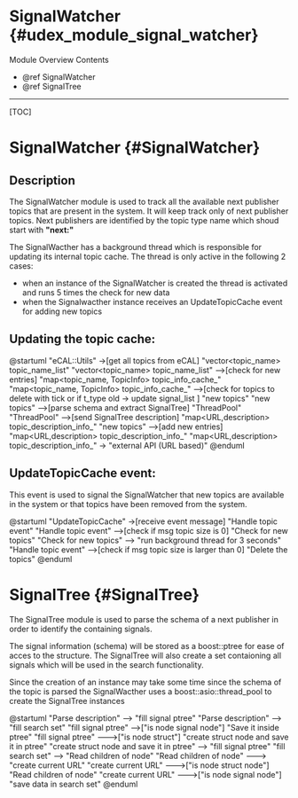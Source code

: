SignalWatcher {#udex_module_signal_watcher}
==============
Module Overview Contents
* @ref SignalWatcher
* @ref SignalTree
___

[TOC]

# SignalWatcher {#SignalWatcher}

## Description
The SignalWatcher module is used to track all the available next publisher topics that are present in the system.
It will keep track only of next publisher topics. Next publishers are identified by the topic type name which shoud start with
<strong>"next:"</strong>

The SignalWacther has a background thread which is responsible for updating its internal topic cache. 
The thread is only active in the following 2 cases:
- when an instance of the SignalWatcher is created the thread is activated and runs 5 times the check for new data
- when the Signalwacther instance receives an UpdateTopicCache event for adding new topics

## Updating the topic cache:

@startuml
  "eCAL::Utils" ->[get all topics from eCAL] "vector<topic_name> topic_name_list"
  "vector<topic_name> topic_name_list" -->[check for new entries] "map<topic_name, TopicInfo> topic_info_cache_"
  "map<topic_name, TopicInfo> topic_info_cache_" -->[check for topics to delete with tick or if t_type old -> update signal_list ] "new topics"
  "new topics" -->[parse schema and extract SignalTree] "ThreadPool"
  "ThreadPool" -->[send SignalTree description] "map<URL,description> topic_description_info_"
  "new topics" -->[add new entries]  "map<URL,description> topic_description_info_"
  "map<URL,description> topic_description_info_" -> "external API (URL based)"
@enduml

## UpdateTopicCache event:

This event is used to signal the SignalWatcher that new topics are available in the system or that topics have been removed from the system.

@startuml
  "UpdateTopicCache" ->[receive event message] "Handle topic event"
  "Handle topic event" -->[check if msg topic size is 0] "Check for new topics"
  "Check for new topics" --> "run background thread for 3 seconds"
  "Handle topic event" -->[check if msg topic size is larger than 0] "Delete the topics"
@enduml

# SignalTree {#SignalTree}

The SignalTree module is used to parse the schema of a next publisher in order to identify the containing signals.

The signal information (schema) will be stored as a boost::ptree for ease of acces to the structure. The SignalTree will 
also create a set contaioning all signals which will be used in the search functionality.

Since the creation of an instance may take some time since the schema of the topic is parsed the SignalWacther uses a boost::asio::thread_pool
to create the SignalTree instances


@startuml
"Parse description" --> "fill signal ptree"
  "Parse description" --> "fill search set"
  "fill signal ptree" -->["is node signal node"] "Save it inside ptree"
  "fill signal ptree" --->["is node struct"] "create struct node and save it in ptree"
   "create struct node and save it in ptree" --> "fill signal ptree"
  "fill search set" --> "Read children of node"
  "Read children of node" ---> "create current URL"
  "create current URL" --->["is node struct node"] "Read children of node"
  "create current URL" --->["is node signal node"] "save data in search set"
@enduml
